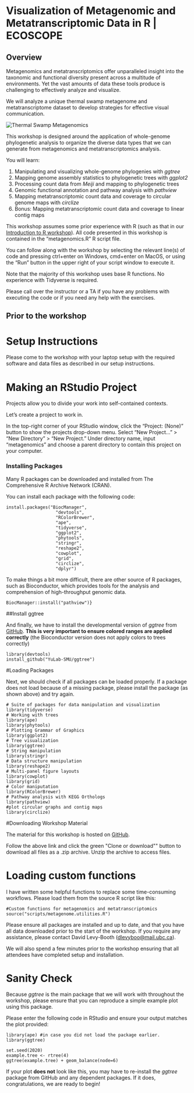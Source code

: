 # Visualization of Metagenomic and Metatranscriptomic Data in R | ECOSCOPE

## Overview

Metagenomics and metatranscriptomics offer unparalleled insight into the taxonomic and functional diversity present across a multitude of environments. Yet the vast amounts of data these tools produce is challenging to effectively analyze and visualize.

We will analyze a unique thermal swamp metagenome and metatranscriptome dataset to develop strategies for effective visual communication.

![Thermal Swamp Metagenomics](images/metagenomics.header.png)

This workshop is designed around the application of whole-genome phylogenetic analysis to organize the diverse data types that we can generate from metagenomics and metatranscriptomics analysis. 

You will learn: 

1. Manipulating and visualizing whole-genome phylogenies with <i>ggtree</i> 
2. Mapping genome assembly statistics to phylogenetic trees with <i>ggplot2</i>
3. Processing count data from <i>Meiji</i> and mapping to phylogenetic trees
4. Genomic functional annotation and pathway analysis with <i>pathview</i>
5. Mapping metatranscriptomic count data and coverage to circular genome maps with <i>circlize</i>
6. Bonus: Mapping metatranscriptomic count data and coverage to linear contig maps

This workshop assumes some prior experience with R (such as that in our [Introduction to R workshop](https://github.com/EDUCE-UBC/workshops_R/tree/master/intro_R_2hr)). All code presented in this workshop is contained in the “metagenomics.R” R script file. 

You can follow along with the workshop by selecting the relevant line(s) of code and pressing ctrl+enter on Windows, cmd+enter on MacOS, or using the “Run” button in the upper right of your script window to execute it.

Note that the majority of this workshop uses base R functions. No experience with Tidyverse is required. 

Please call over the instructor or a TA if you have any problems with executing the code or if you need any help with the exercises. 

## Prior to the workshop

# Setup Instructions

Please come to the workshop with your laptop setup with the required software and data files as described in our setup instructions.

# Making an RStudio Project

Projects allow you to divide your work into self-contained contexts.

Let’s create a project to work in.

In the top-right corner of your RStudio window, click the “Project: (None)” button to show the projects
drop-down menu. Select “New Project…” > “New Directory” > “New Project.” Under directory name, input
“metagenomics” and choose a parent directory to contain this project on your computer.

### Installing Packages

Many R packages can be downloaded and installed from The Comprehensive R Archive Network (CRAN).


You can install each package with the following code: 

```{r eval = FALSE}
install.packages("BiocManager",
                   "devtools",
                   "RColorBrewer",
                   "ape", 
                   "tidyverse",
                   "ggplot2",
                   "phytools",
                   "stringr", 
                   "reshape2",
                   "cowplot",
                   "grid",
                   "circlize",
                   "dplyr")

```

To make things a bit more difficult, there are other source of R packages, such as Bioconductor, which provides tools for the analysis and comprehension of high-throughput genomic data.

```{r eval = FALSE}
BiocManager::install("pathview")}
```

##Install ggtree

And finally, we have to install the developmental version of _ggtree_ from [GitHub](https://github.com/YuLab-SMU/ggtree). **This is very important to ensure colored ranges are applied correctly** (the Bioconductor version does not apply colors to trees correctly)

```{r eval = FALSE}
library(devtools)
install_github("YuLab-SMU/ggtree")
```

#Loading Packages 

Next, we should check if all packages can be loaded properly. If a package does not load because of a missing package, please install the package (as shown above) and try again.  

```{r, message=FALSE, warning=FALSE, eval = FALSE}
# Suite of packages for data manipulation and visualization
library(tidyverse)
# Working with trees
library(ape)
library(phytools)
# Plotting Grammar of Graphics
library(ggplot2)
# Tree visualization
library(ggtree)
# String manipulation
library(stringr)
# Data structure manipulation
library(reshape2)
# Multi-panel figure layouts
library(cowplot)
library(grid)
# Color maniputation
library(RColorBrewer)
# Pathway analysis with KEGG Orthologs
library(pathview)
#plot circular graphs and contig maps
library(circlize)
```

#Downloading Workshop Material

The material for this workshop is hosted on [GitHub](https://github.com/davidlevybooth/Metagenomics_Workshop).

Follow the above link and click the green "Clone or download"" button to download all files as a .zip archive. Unzip the archive to access files. 

# Loading custom functions

I have written some helpful functions to replace some time-consuming workflows. Please load them from the source R script like this: 

```{r}
#Custom functions for metagenomics and metatranscriptomics
source("scripts/metagenome.utilities.R")
```


Please ensure all packages are installed and up to date, and that you have all data downloaded prior to the start of the workshop. If you require any assistance, please contact David Levy-Booth (dlevyboo@mail.ubc.ca). 

We will also spend a few minutes prior to the workshop ensuring that all attendees have completed setup and installation.

# Sanity Check

Because _ggtree_ is the main package that we will work with throughout the workshop, please ensure that you can reproduce a simple example plot using this package. 

Please enter the following code in RStudio and ensure your output matches the plot provided:

```{r fig.height = 5, fig.align = "center", message=FALSE, warning=FALSE}
library(ape) #in case you did not load the package earlier. 
library(ggtree)

set.seed(2020)
example.tree <- rtree(4)
ggtree(example.tree) + geom_balance(node=6)
```

If your plot **does not** look like this, you may have to re-install the _ggtree_ package from GitHub and any dependent packages. If it does, congratulations, we are ready to begin!


